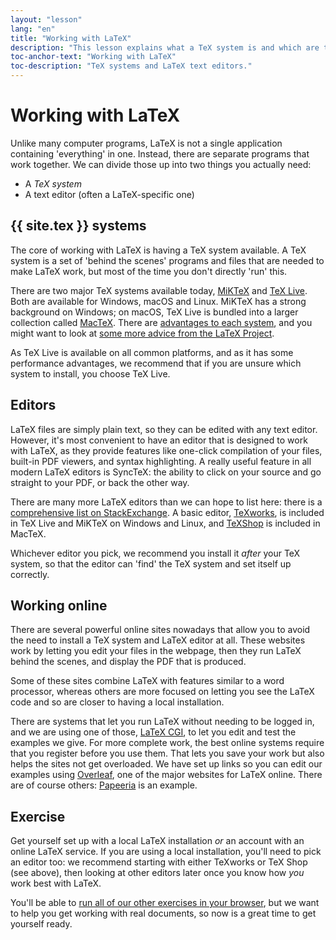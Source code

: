 ```yaml
---
layout: "lesson"
lang: "en"
title: "Working with LaTeX"
description: "This lesson explains what a TeX system is and which are the most common ones, it lists some of the text editors usually used with LaTeX, and the online systems which have integrated editors."
toc-anchor-text: "Working with LaTeX"
toc-description: "TeX systems and LaTeX text editors."
---
```


# Working with LaTeX

Unlike many computer programs, LaTeX is not a single application containing
'everything' in one. Instead, there are separate programs that work together.
We can divide those up into two things you actually need:

- A _TeX system_
- A text editor (often a LaTeX-specific one)

## {{ site.tex }} systems

The core of working with LaTeX is having a TeX system available. A TeX system is a set
of 'behind the scenes' programs and files that are needed to make LaTeX work, but
most of the time you don't directly 'run' this.

There are two major TeX systems available today,
[MiKTeX](https://www.miktex.org) and [TeX Live](https://tug.org/texlive). Both
are available for Windows, macOS and Linux.
MiKTeX has a strong background on Windows;
on macOS, TeX Live is bundled into a larger collection called [MacTeX](http://www.tug.org/mactex/).
There are [advantages to each
system](https://tex.stackexchange.com/questions/20036), and you might want to
look at [some more advice from the LaTeX
Project](https://www.latex-project.org/get/).

As TeX Live is available on all common platforms, and as it has some performance
advantages, we recommend that if you are unsure which system to install, you
choose TeX Live.

## Editors

LaTeX files are simply plain text, so they can be edited with any text editor.
However, it's most convenient to have an editor that is designed to work with
LaTeX, as they provide features like one-click compilation of your files,
built-in PDF viewers, and syntax highlighting. A really useful feature in all
modern LaTeX editors is SyncTeX: the ability to click on your source and go
straight to your PDF, or back the other way.

There are many more LaTeX editors than we can hope to list here: there is a
[comprehensive list on
StackExchange](https://tex.stackexchange.com/questions/339/latex-editors-ides).
A basic editor, [TeXworks](https://tug.org/texworks), is included in TeX Live
and MiKTeX on Windows and Linux, and [TeXShop](https://pages.uoregon.edu/koch/texshop/)
is included in MacTeX.

Whichever editor you pick, we recommend you install it _after_ your TeX system,
so that the editor can 'find' the TeX system and set itself up correctly.

## Working online

There are several powerful online sites nowadays that allow you to avoid
the need to install a TeX system and LaTeX editor at all. These websites
work by letting you edit your files in the webpage, then they run LaTeX
behind the scenes, and display the PDF that is produced.

Some of these sites combine LaTeX with features similar to a word processor,
whereas others are more focused on letting you see the LaTeX code and
so are closer to having a local installation.

There are systems that let you run LaTeX without needing to be logged in, and we
are using one of those,
[LaTeX CGI](https://latexcgi.xyz), to let you
edit and test the examples we give. For more complete work, the best online
systems require that you register before you use them. That lets you save your
work but also helps the sites not get overloaded. We have set up links so you
can edit our examples using [Overleaf](https://www.overleaf.com), one of the
major websites for LaTeX online. There are of course others:
[Papeeria](https://papeeria.com/) is an example.

## Exercise

Get yourself set up with a local LaTeX installation _or_ an account with
an online LaTeX service. If you are using a local installation, you'll need
to pick an editor too: we recommend starting with either TeXworks or TeX Shop
(see above), then looking at other editors later once you know how _you_
work best with LaTeX.

You'll be able to [run all of our other exercises in your browser](help.md), but we want
to help you get working with real documents, so now is a great time to get
yourself ready.
